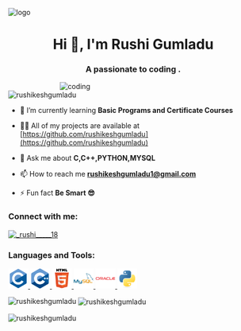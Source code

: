 ![logo](https://github.com/rushikeshgumladu/rushikeshgumladu/blob/main/ezgif-7-e6e7c7c7e6.gif)
<h1 align="center">Hi 👋, I'm Rushi Gumladu</h1>
<h3 align="center">A passionate to coding .</h3>
<img align="right" alt="coding" width="400" src="https://github.com/rudrabarad/Gifs">
<p align="left"> <img src="https://komarev.com/ghpvc/?username=rushikeshgumladu&label=Profile%20views&color=0e75b6&style=flat" alt="rushikeshgumladu" /> </p>

- 🌱 I’m currently learning **Basic Programs and Certificate Courses**

- 👨‍💻 All of my projects are available at [https://github.com/rushikeshgumladu](https://github.com/rushikeshgumladu)

- 💬 Ask me about **C,C++,PYTHON,MYSQL**

- 📫 How to reach me **rushikeshgumladu1@gmail.com**

- ⚡ Fun fact **Be Smart 😎**

<h3 align="left">Connect with me:</h3>
<p align="left">
<a href="https://instagram.com/_rushi_____18" target="blank"><img align="center" src="https://raw.githubusercontent.com/rahuldkjain/github-profile-readme-generator/master/src/images/icons/Social/instagram.svg" alt="_rushi_____18" height="30" width="40" /></a>
</p>

<h3 align="left">Languages and Tools:</h3>
<p align="left"> <a href="https://www.cprogramming.com/" target="_blank" rel="noreferrer"> <img src="https://raw.githubusercontent.com/devicons/devicon/master/icons/c/c-original.svg" alt="c" width="40" height="40"/> </a> <a href="https://www.w3schools.com/cpp/" target="_blank" rel="noreferrer"> <img src="https://raw.githubusercontent.com/devicons/devicon/master/icons/cplusplus/cplusplus-original.svg" alt="cplusplus" width="40" height="40"/> </a> <a href="https://www.w3.org/html/" target="_blank" rel="noreferrer"> <img src="https://raw.githubusercontent.com/devicons/devicon/master/icons/html5/html5-original-wordmark.svg" alt="html5" width="40" height="40"/> </a> <a href="https://www.mysql.com/" target="_blank" rel="noreferrer"> <img src="https://raw.githubusercontent.com/devicons/devicon/master/icons/mysql/mysql-original-wordmark.svg" alt="mysql" width="40" height="40"/> </a> <a href="https://www.oracle.com/" target="_blank" rel="noreferrer"> <img src="https://raw.githubusercontent.com/devicons/devicon/master/icons/oracle/oracle-original.svg" alt="oracle" width="40" height="40"/> </a> <a href="https://www.python.org" target="_blank" rel="noreferrer"> <img src="https://raw.githubusercontent.com/devicons/devicon/master/icons/python/python-original.svg" alt="python" width="40" height="40"/> </a> </p>

<p><img align="left" src="https://github-readme-stats.vercel.app/api/top-langs?username=rushikeshgumladu&show_icons=true&locale=en&layout=compact" alt="rushikeshgumladu" /></p>

<p>&nbsp;<img align="center" src="https://github-readme-stats.vercel.app/api?username=rushikeshgumladu&show_icons=true&locale=en" alt="rushikeshgumladu" /></p>

<p><img align="center" src="https://github-readme-streak-stats.herokuapp.com/?user=rushikeshgumladu&" alt="rushikeshgumladu" /></p>
